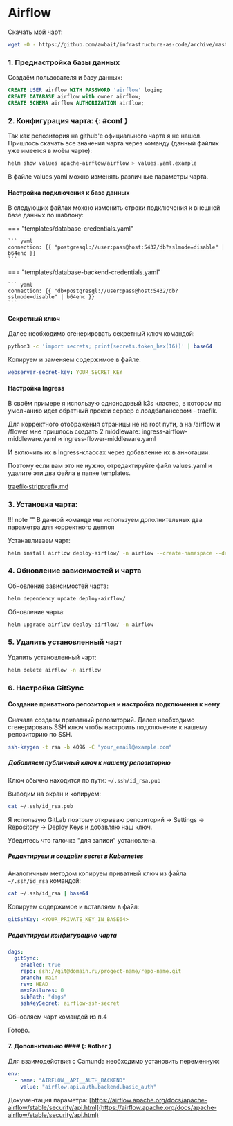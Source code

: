 # Airflow

Скачать мой чарт:
```bash
wget -O - https://github.com/awbait/infrastructure-as-code/archive/master.tar.gz | tar -xz --strip=3 "infrastructure-as-code-master/kubernetes/charts/deploy-airflow"
```

### 1. Преднастройка базы данных

Создаём пользователя и базу данных:
```sql
CREATE USER airflow WITH PASSWORD 'airflow' login;
CREATE DATABASE airflow with owner airflow;
CREATE SCHEMA airflow AUTHORIZATION airflow;
```

### 2. Конфигурация чарта: {: #conf }

Так как репозитория на github'e официального чарта я не нашел. Пришлось скачать все значения чарта через команду (данный файлик уже имеется в моём чарте):

``` bash
helm show values apache-airflow/airflow > values.yaml.example
```

В файле values.yaml можно изменять различные параметры чарта.

#### Настройка подключения к базе данных

В следующих файлах можно изменить строки подключения к внешней базе данных по шаблону:

=== "templates/database-credentials.yaml"

    ``` yaml
    connection: {{ "postgresql://user:pass@host:5432/db?sslmode=disable" | b64enc }}
    ```

=== "templates/database-backend-credentials.yaml"

    ``` yaml
    connection: {{ "db+postgresql://user:pass@host:5432/db?sslmode=disable" | b64enc }}
    ```

#### Секретный ключ

Далее необходимо сгенерировать секретный ключ командой:

``` bash
python3 -c 'import secrets; print(secrets.token_hex(16))' | base64
```

Копируем и заменяем содержимое в файле:
``` yaml title="templates/airflow-webserver-secret.yaml"
webserver-secret-key: YOUR_SECRET_KEY
```

#### Настройка Ingress

В своём примере я использую однонодовый k3s кластер, в котором по умолчанию идет обратный прокси сервер с лоадбалансером - traefik.

Для корректного отображения страницы не на root пути, а на /airflow и /flower мне пришлось создать 2 middleware: ingress-airflow-middleware.yaml и ingress-flower-middleware.yaml

И включить их в Ingress-классах через добавление их в аннотации.

Поэтому если вам это не нужно, отредактируйте файл values.yaml и удалите эти два файла в папке templates.

[traefik-stripprefix.md](../hacks/traefik-stripprefix.md)

### 3. Установка чарта:

!!! note ""
    В данной команде мы используем дополнительных два параметра для корректного деплоя

Устанавливаем чарт:
``` bash
helm install airflow deploy-airflow/ -n airflow --create-namespace --debug --timeout=10m
```

### 4. Обновление зависимостей и чарта

Обновление зависимостей чарта:
``` bash
helm dependency update deploy-airflow/
```

Обновление чарта:
``` bash
helm upgrade airflow deploy-airflow/ -n airflow
```

### 5. Удалить установленный чарт

Удалить установленный чарт:
``` bash
helm delete airflow -n airflow
```

### 6. Настройка GitSync

#### Создание приватного репозитория и настройка подключения к нему

Сначала создаем приватный репозиторий. Далее необходимо сгенерировать SSH ключ чтобы настроить подключение к нашему репозиторию по SSH.

``` bash
ssh-keygen -t rsa -b 4096 -C "your_email@example.com"
```

##### Добавляем публичный ключ к нашему репозиторию

Ключ обычно находится по пути: `~/.ssh/id_rsa.pub`

Выводим на экран и копируем:
``` bash
cat ~/.ssh/id_rsa.pub
```

Я использую GitLab поэтому открываю репозиторий -> Settings -> Repository -> Deploy Keys и добавляю наш ключ.

Убедитесь что галочка "для записи" установлена.

##### Редактируем и создаём secret в Kubernetes

Аналогичным методом копируем приватный ключ из файла `~/.ssh/id_rsa` командой:

``` bash
cat ~/.ssh/id_rsa | base64
```

Копируем содержимое и вставляем в файл:

``` yaml title="templates/airflow-ssh-secret.yaml"
gitSshKey: <YOUR_PRIVATE_KEY_IN_BASE64>
```

##### Редактируем конфигурацию чарта

``` yaml title="values.yaml"
dags:
  gitSync:
    enabled: true
    repo: ssh://git@domain.ru/progect-name/repo-name.git
    branch: main
    rev: HEAD
    maxFailures: 0
    subPath: "dags"
    sshKeySecret: airflow-ssh-secret
```

Обновляем чарт командой из п.4

Готово.

#### 7. Дополнительно #### {: #other }

Для взаимодействия с Camunda необходимо установить переменную:

``` yaml
env:
  - name: "AIRFLOW__API__AUTH_BACKEND"
    value: "airflow.api.auth.backend.basic_auth"
```
Документация параметра: [https://airflow.apache.org/docs/apache-airflow/stable/security/api.html](https://airflow.apache.org/docs/apache-airflow/stable/security/api.html)
